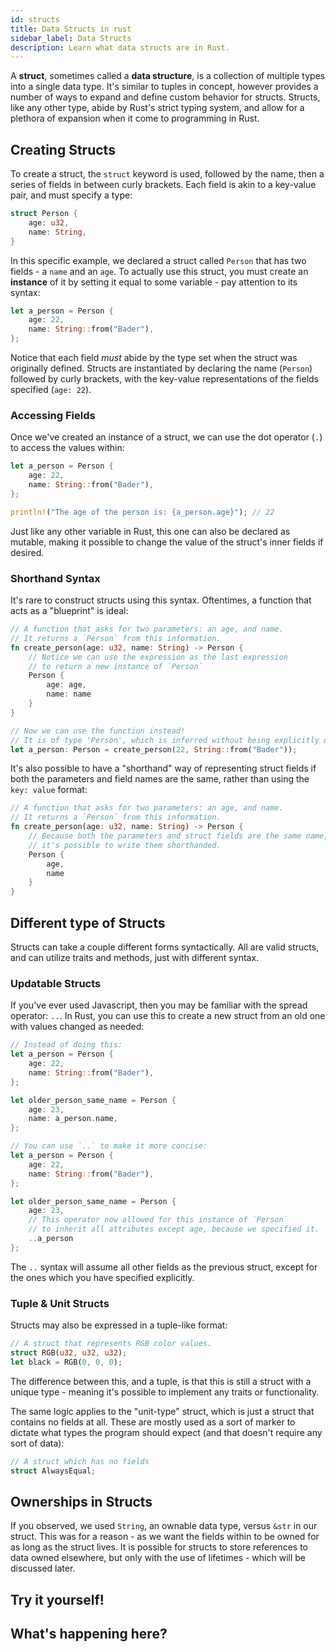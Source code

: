 ```yaml
---
id: structs
title: Data Structs in rust
sidebar_label: Data Structs
description: Learn what data structs are in Rust.
---
```


A **struct**, sometimes called a **data structure**, is a collection of multiple types into a single data type.  It's similar to tuples in concept, however provides a number of ways to expand and define custom behavior for structs.  Structs, like any other type, abide by Rust's strict typing system, and allow for a plethora of expansion when it come to programming in Rust.

## Creating Structs

To create a struct, the `struct` keyword is used, followed by the name, then a series of fields in between curly brackets.  Each field is akin to a key-value pair, and must specify a type:

```rust
struct Person {
    age: u32,
    name: String,
}
```

In this specific example, we declared a struct called `Person` that has two fields - a `name` and an `age`.  To actually use this struct, you must create an **instance** of it by setting it equal to some variable - pay attention to its syntax:

```rust
let a_person = Person {
    age: 22,
    name: String::from("Bader"),
};
```

Notice that each field *must* abide by the type set when the struct was originally defined.  Structs are instantiated by declaring the name (`Person`) followed by curly brackets, with the key-value representations of the fields specified (`age: 22`).

### Accessing Fields

Once we've created an instance of a struct, we can use the dot operator (`.`) to access the values within: 

```rust
let a_person = Person {
    age: 22,
    name: String::from("Bader"),
};

println!("The age of the person is: {a_person.age}"); // 22
```

Just like any other variable in Rust, this one can also be declared as mutable, making it possible to change the value of the struct's inner fields if desired.

### Shorthand Syntax

It's rare to construct structs using this syntax. Oftentimes, a function that acts as a "blueprint" is ideal: 

```rust
// A function that asks for two parameters: an age, and name.
// It returns a `Person` from this information.
fn create_person(age: u32, name: String) -> Person {
    // Notice we can use the expression as the last expression
    // to return a new instance of `Person`
    Person {
        age: age,
        name: name
    }
}

// Now we can use the function instead!
// It is of type 'Person', which is inferred without being explicitly defined.
let a_person: Person = create_person(22, String::from("Bader"));
```

It's also possible to have a "shorthand" way of representing struct fields if both the parameters and field names are the same, rather than using the `key: value` format:

```rust
// A function that asks for two parameters: an age, and name.
// It returns a `Person` from this information.
fn create_person(age: u32, name: String) -> Person {
    // Because both the parameters and struct fields are the same name, 
    // it's possible to write them shorthanded.
    Person {
        age,
        name
    }
}
```

## Different type of Structs

Structs can take a couple different forms syntactically.  All are valid structs, and can utilize traits and methods, just with different syntax. 

### Updatable Structs

If you've ever used Javascript, then you may be familiar with the spread operator: `..`.  In Rust, you can use this to create a new struct from an old one with values changed as needed: 

```rust
// Instead of doing this:
let a_person = Person {
    age: 22,
    name: String::from("Bader"),
};

let older_person_same_name = Person {
    age: 23,
    name: a_person.name,
};

// You can use `..` to make it more concise:
let a_person = Person {
    age: 22,
    name: String::from("Bader"),
};

let older_person_same_name = Person {
    age: 23,
    // This operator now allowed for this instance of `Person`
    // to inherit all attributes except age, because we specified it.
    ..a_person
};
```

The `..` syntax will assume all other fields as the previous struct, except for the ones which you have specified explicitly.

### Tuple & Unit Structs

Structs may also be expressed in a tuple-like format:

```rust
// A struct that represents RGB color values.
struct RGB(u32, u32, u32);
let black = RGB(0, 0, 0);
```
The difference between this, and a tuple, is that this is still a struct with a unique type - meaning it's possible to implement any traits or functionality.

The same logic applies to the "unit-type" struct, which is just a struct that contains no fields at all.  These are mostly used as a sort of marker to dictate what types the program should expect (and that doesn't require any sort of data): 

```rust
// A struct which has no fields
struct AlwaysEqual;
```

## Ownerships in Structs

If you observed, we used `String`, an ownable data type, versus `&str` in our struct.  This was for a reason - as we want the fields within to be owned for as long as the struct lives.  It is possible for structs to store references to data owned elsewhere, but only with the use of lifetimes - which will be discussed later.

## Try it yourself!

## What's happening here?